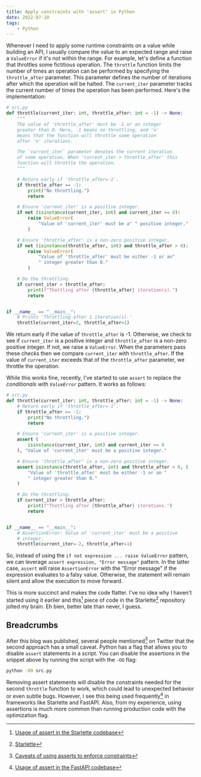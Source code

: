 ```yaml
---
title: Apply constraints with 'assert' in Python
date: 2022-07-10
tags:
    - Python
---
```


Whenever I need to apply some runtime constraints on a value while building an API, I
usually compare the value to an expected range and raise a `ValueError` if it's not within
the range. For example, let's define a function that throttles some fictitious operation.
The `throttle` function limits the number of times an operation can be performed by
specifying the `throttle_after` parameter. This parameter defines the number of iterations
after which the operation will be halted. The `current_iter` parameter tracks the current
number of times the operation has been performed. Here's the implementation:

```py
# src.py
def throttle(current_iter: int, throttle_after: int = -1) -> None:
    """
    The value of 'throttle_after' must be -1 or an integer
    greater than 0. Here, -1 means no throttling, and 'n'
    means that the function will throttle some operation
    after 'n' iterations.

    The `current_iter` parameter denotes the current iteration
    of some operation. When 'current_iter > throttle_after' this
    function will throttle the operation.
    """

    # Return early if 'throttle_after=-1'.
    if throttle_after == -1:
        print("No throttling.")
        return

    # Ensure 'current_iter' is a positive integer.
    if not (isinstance(current_iter, int) and current_iter >= 0):
        raise ValueError(
            "Value of 'current_iter' must be a" " positive integer."
        )

    # Ensure 'throttle_after' is a non-zero positive integer.
    if not (isinstance(throttle_after, int) and throttle_after > 0):
        raise ValueError(
            "Value of 'throttle_after' must be either -1 or an"
            " integer greater than 0."
        )

    # Do the throttling.
    if current_iter > throttle_after:
        print(f"Thottling after {throttle_after} iteration(s).")
        return


if __name__ == "__main__":
    # Prints 'Throttling after 1 iteration(s).'
    throttle(current_iter=2, throttle_after=1)
```

We return early if the value of `throttle_after` is -1. Otherwise, we check to see if
`current_iter` is a positive integer and `throttle_after` is a non-zero positive integer. If
not, we raise a `ValueError`. When the parameters pass these checks then we compare
`current_iter` with `throttle_after`. If the value of `current_iter` exceeds that of the
`throttle_after` parameter, we throttle the operation.

While this works fine, recently, I've started to use `assert` to replace the _conditionals
with `ValueError`_ pattern. It works as follows:

```py
# src.py
def throttle(current_iter: int, throttle_after: int = -1) -> None:
    # Return early if 'throttle_after=-1'.
    if throttle_after == -1:
        print("No throttling.")
        return

    # Ensure 'current_iter' is a positive integer.
    assert (
        isinstance(current_iter, int) and current_iter >= 0
    ), "Value of 'current_iter' must be a positive integer."

    # Ensure 'throttle_after' is a non-zero positive integer.
    assert isinstance(throttle_after, int) and throttle_after > 0, (
        "Value of 'throttle_after' must be either -1 or an "
        " integer greater than 0."
    )

    # Do the throttling.
    if current_iter > throttle_after:
        print(f"Thottling after {throttle_after} iterations.")
        return


if __name__ == "__main__":
    # AssertionError: Value of 'current_iter' must be a positive
    # integer.
    throttle(current_iter=-2, throttle_after=1)
```

So, instead of using the `if not expression ... raise ValueError` pattern, we can leverage
`assert expression, "Error message"` pattern. In the latter case, `assert` will raise
`AssertionError` with the "Error message" if the expression evaluates to a falsy value.
Otherwise, the statement will remain silent and allow the execution to move forward.

This is more succinct and makes the code flatter. I've no idea why I haven't started using
it earlier and this[^1] piece of code in the Starlette[^2] repository jolted my brain. Eh
bien, better late than never, I guess.

## Breadcrumbs

After this blog was published, several people mentioned[^3] on Twitter that the second
approach has a small caveat. Python has a flag that allows you to disable `assert`
statements in a script. You can disable the assertions in the snippet above by running the
script with the `-OO` flag:

```sh
python -00 src.py
```

Removing assert statements will disable the constraints needed for the second `throttle`
function to work, which could lead to unexpected behavior or even subtle bugs. However, I
see this being used frequently[^4] in frameworks like Starlette and FastAPI. Also, from my
experience, using assertions is much more common than running production code with the
optimization flag.

[^1]:
    [Usage of assert in the Starlette codebase](https://github.com/encode/starlette/blob/14ef6bbbd6c5f03f0e1222a0a1b33ccc3a5f04cf/starlette/applications.py#L63)

[^2]: [Starlette](https://github.com/encode/starlette)

[^3]:
    [Caveats of using asserts to enforce constraints](https://twitter.com/rednafi/status/1546010546297659392)

[^4]:
    [Usage of assert in the FastAPI codebase](https://github.com/tiangolo/fastapi/blob/bcabbf8b37db3fbc020560e94ad2f90e64d1510a/fastapi/applications)

